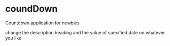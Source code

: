 # coundDown
Countdown application for newbies

change the description heading and the value of specified date on whatever you like
